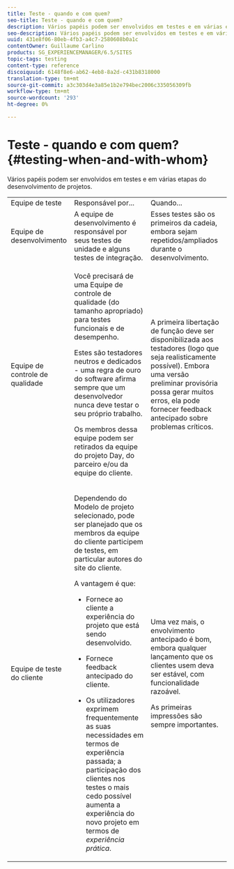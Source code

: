 ```yaml
---
title: Teste - quando e com quem?
seo-title: Teste - quando e com quem?
description: Vários papéis podem ser envolvidos em testes e em várias etapas do desenvolvimento de projetos
seo-description: Vários papéis podem ser envolvidos em testes e em várias etapas do desenvolvimento de projetos
uuid: 431e8f06-80eb-4fb3-a4c7-2580608b0a1c
contentOwner: Guillaume Carlino
products: SG_EXPERIENCEMANAGER/6.5/SITES
topic-tags: testing
content-type: reference
discoiquuid: 6148f8e6-ab62-4eb8-8a2d-c431b8318000
translation-type: tm+mt
source-git-commit: a3c303d4e3a85e1b2e794bec2006c335056309fb
workflow-type: tm+mt
source-wordcount: '293'
ht-degree: 0%

---
```



# Teste - quando e com quem?{#testing-when-and-with-whom}

Vários papéis podem ser envolvidos em testes e em várias etapas do desenvolvimento de projetos.

<table>
 <tbody>
  <tr>
   <td>Equipe de teste</td>
   <td>Responsável por... </td>
   <td>Quando...</td>
  </tr>
  <tr>
   <td>Equipe de desenvolvimento</td>
   <td>A equipe de desenvolvimento é responsável por seus testes de unidade e alguns testes de integração.</td>
   <td>Esses testes são os primeiros da cadeia, embora sejam repetidos/ampliados durante o desenvolvimento.</td>
  </tr>
  <tr>
   <td>Equipe de controle de qualidade</td>
   <td><p>Você precisará de uma Equipe de controle de qualidade (do tamanho apropriado) para testes funcionais e de desempenho.</p> <p>Estes são testadores neutros e dedicados - uma regra de ouro do software afirma sempre que um desenvolvedor nunca deve testar o seu próprio trabalho.</p> <p>Os membros dessa equipe podem ser retirados da equipe do projeto Day, do parceiro e/ou da equipe do cliente.</p> </td>
   <td><p>A primeira libertação de função deve ser disponibilizada aos testadores (logo que seja realisticamente possível). Embora uma versão preliminar provisória possa gerar muitos erros, ela pode fornecer feedback antecipado sobre problemas críticos.</p> </td>
  </tr>
  <tr>
   <td>Equipe de teste do cliente</td>
   <td><p>Dependendo do Modelo de projeto selecionado, pode ser planejado que os membros da equipe do cliente participem de testes, em particular autores do site do cliente.</p> <p>A vantagem é que:</p>
    <ul>
     <li><p>Fornece ao cliente a experiência do projeto que está sendo desenvolvido.</p> </li>
     <li><p>Fornece feedback antecipado do cliente.</p> </li>
     <li><p>Os utilizadores exprimem frequentemente as suas necessidades em termos de experiência passada; a participação dos clientes nos testes o mais cedo possível aumenta a experiência do novo projeto em termos de <i>experiência prática</i>.</p> </li>
    </ul> </td>
   <td><p>Uma vez mais, o envolvimento antecipado é bom, embora qualquer lançamento que os clientes usem deva ser estável, com funcionalidade razoável.</p> <p>As primeiras impressões são sempre importantes.</p> </td>
  </tr>
 </tbody>
</table>

